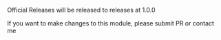 Official Releases will be released to releases at 1.0.0

If you want to make changes to this module, please submit PR or contact me